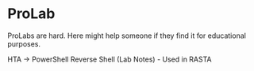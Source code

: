 # ProLab
ProLabs are hard. Here might help someone if they find it for educational purposes.

HTA → PowerShell Reverse Shell (Lab Notes) - Used in RASTA

